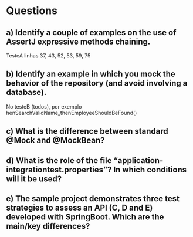 # Questions

## a) Identify a couple of examples on the use of AssertJ expressive methods chaining.
TesteA linhas 37, 43, 52, 53, 59, 75

## b) Identify an example in which you mock the behavior of the repository (and avoid involving a database).
No testeB (todos), por exemplo henSearchValidName_thenEmployeeShouldBeFound()

## c) What is the difference between standard @Mock and @MockBean?


## d) What is the role of the file “application-integrationtest.properties”? In which conditions will it be used?


## e) The sample project demonstrates three test strategies to assess an API (C, D and E) developed with SpringBoot. Which are the main/key differences?